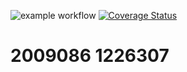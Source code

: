 ![example workflow](https://github.com/IsThisDemi/busas/actions/workflows/main.yml/badge.svg)
[![Coverage Status](https://coveralls.io/repos/github/IsThisDemi/busas/badge.svg?branch=main)](https://coveralls.io/github/IsThisDemi/busas?branch=main)

# 2009086 1226307
